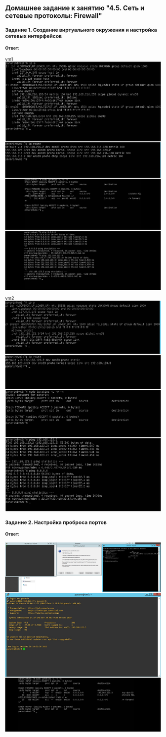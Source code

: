 ## Домашнее задание к занятию "4.5. Сеть и сетевые протоколы: Firewall"  

### Задание 1. Создание виртуального окружения и настройка сетевых интерфейсов  

#### Ответ:  
vm1  
![](https://github.com/networksuperman/netology_dev_ops/blob/main/SLINA-19/IT%20System%20and%20OS%20Linux/img/vm1%20ip.jpg)  
![](https://github.com/networksuperman/netology_dev_ops/blob/main/SLINA-19/IT%20System%20and%20OS%20Linux/img/vm1%20route.jpg)  
![](https://github.com/networksuperman/netology_dev_ops/blob/main/SLINA-19/IT%20System%20and%20OS%20Linux/img/vm1%20iptables.jpg)  
![](https://github.com/networksuperman/netology_dev_ops/blob/main/SLINA-19/IT%20System%20and%20OS%20Linux/img/vm1%20ping.jpg)  

vm2  
![](https://github.com/networksuperman/netology_dev_ops/blob/main/SLINA-19/IT%20System%20and%20OS%20Linux/img/vm2%20ip.jpg)  
![](https://github.com/networksuperman/netology_dev_ops/blob/main/SLINA-19/IT%20System%20and%20OS%20Linux/img/vm2%20route.jpg)  
![](https://github.com/networksuperman/netology_dev_ops/blob/main/SLINA-19/IT%20System%20and%20OS%20Linux/img/vm2%20iptables.jpg)  
![](https://github.com/networksuperman/netology_dev_ops/blob/main/SLINA-19/IT%20System%20and%20OS%20Linux/img/vm2%20ping.jpg)  

### Задание 2. Настройка проброса портов  

#### Ответ:  
![](https://github.com/networksuperman/netology_dev_ops/blob/main/SLINA-19/IT%20System%20and%20OS%20Linux/img/task%202.jpg)  
![](https://github.com/networksuperman/netology_dev_ops/blob/main/SLINA-19/IT%20System%20and%20OS%20Linux/img/task%202_1.jpg)  
![](https://github.com/networksuperman/netology_dev_ops/blob/main/SLINA-19/IT%20System%20and%20OS%20Linux/img/task%202_2.jpg)  

